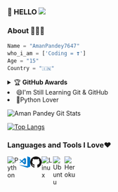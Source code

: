 ### 🙏 HELLO <img src="https://github.com/legendxop/LEGENDX/blob/master/gifs/Hi.gif" width="30px"></h2>

### About 🙋🏻‍♂️
```python
Name = "AmanPandey7647"
who_i_am = ['Coding = ❣️']
Age = "15"
Country = "🇮🇳"
```

</p>
<details>
    <summary>&#127942 <b>GitHub Awards</b></summary><br/>

![Github Trophy](https://github-profile-trophy.vercel.app/?username=AmanPandey7647)

</details


- 😄I'm Still Learning Git & GitHub
- 🥰Python Lover

![Aman Pandey Git Stats](https://github-readme-stats.vercel.app/api?username=amanpandey7647&include_all_commits=true&count_private=true&theme=tokyonight)


[![Top Langs](https://github-readme-stats.vercel.app/api/top-langs/?username=amanpandey7647&layout=compact&theme=radical)](https://github.com/amanpandey7647)

### Languages and Tools I Love❤️
[<img align="left" alt="Python" width="26px" src="https://upload.wikimedia.org/wikipedia/commons/thumb/c/c3/Python-logo-notext.svg/600px-Python-logo-notext.svg.png" />](https://python.org/)
[<img align="left" alt="Visual Studio Code" width="26px" src="https://raw.githubusercontent.com/github/explore/80688e429a7d4ef2fca1e82350fe8e3517d3494d/topics/visual-studio-code/visual-studio-code.png" />](https://code.visualstudio.com/)
[<img align="left" alt="GitHub" width="26px" src="https://raw.githubusercontent.com/github/explore/78df643247d429f6cc873026c0622819ad797942/topics/github/github.png" />](https://git-scm.com/)
[<img align="left" alt="Linux" width="26px" src="https://www.freepnglogos.com/uploads/linux-png/difference-between-linux-and-window-operating-system-3.png" />](https://www.linux.org/)
[<img align="left" alt="Ubuntu" width="26px" src="https://assets.ubuntu.com/v1/29985a98-ubuntu-logo32.png" />](https://www.ubuntu.com)
[<img align="left" alt="Heroku" width="26px" src="https://www.nicepng.com/png/full/223-2233246_heroku-logo-salesforce-heroku.png" />](https://heroku.com/)

<br />
<br />

